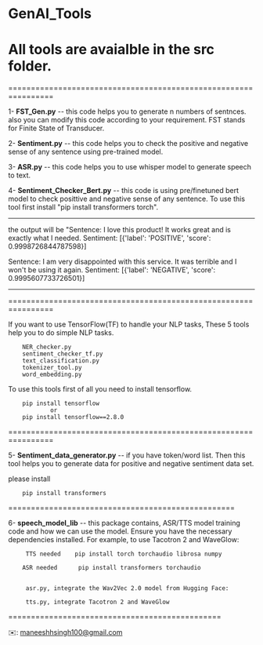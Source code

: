 # GenAI_Tools

# All tools are avaialble in the src folder.
================================================================

1- **FST_Gen.py** -- this code helps you to generate n numbers of sentnces. also you can modify this code according to your requirement. FST stands for Finite State of Transducer.

2- **Sentiment.py** -- this code helps you to check the positive and negative sense of any sentence using pre-trained model.

3- **ASR.py** -- this code helps you to use whisper model to  generate speech to text.

4- **Sentiment_Checker_Bert.py** -- this code is using pre/finetuned bert model to check posittive and negative sense of any sentence. To use this tool first install "pip install transformers torch".

---------------------------------------------------------------------------------
 the output will be 
 "Sentence: I love this product! It works great and is exactly what I needed.
Sentiment: [{'label': 'POSITIVE', 'score': 0.9998726844787598}]

Sentence: I am very disappointed with this service. It was terrible and I won't be using it again.
Sentiment: [{'label': 'NEGATIVE', 'score': 0.9995607733726501}]

---------------------------------------------------------------------------------

================================================================

If you want to use TensorFlow(TF) to handle your NLP tasks, These 5 tools help you to do simple NLP tasks.

        NER_checker.py
        sentiment_checker_tf.py
        text_classification.py
        tokenizer_tool.py
        word_embedding.py

 To use this tools first of all you need to install tensorflow.

 		pip install tensorflow 
 				or
 		pip install tensorflow==2.8.0

================================================================


5- **Sentiment_data_generator.py** -- if you have token/word list. Then this tool helps you to generate data for positive and negative sentiment data set. 

please install 

 		pip install transformers
 				

==================================================


6- **speech_model_lib** -- this package contains, ASR/TTS model training code and how we can use the model.
    Ensure you have the necessary dependencies installed. For example, to use Tacotron 2 and WaveGlow:

 		 TTS needed    pip install torch torchaudio librosa numpy

 		ASR needed		pip install transformers torchaudio


 		 asr.py, integrate the Wav2Vec 2.0 model from Hugging Face:

 		 tts.py, integrate Tacotron 2 and WaveGlow


 ===============================================
 
✉️: maneeshhsingh100@gmail.com

